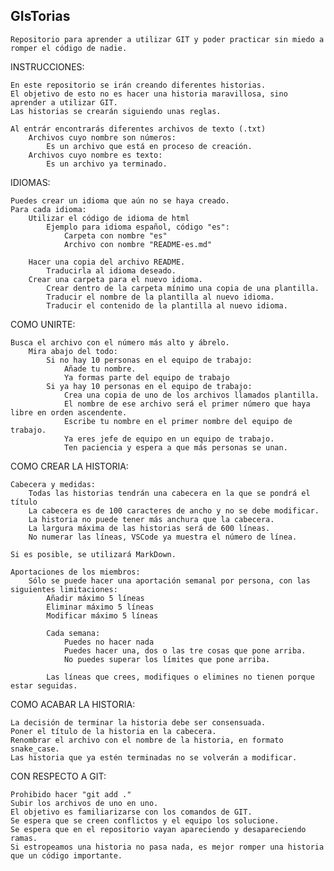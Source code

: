 ## GIsTorias

	Repositorio para aprender a utilizar GIT y poder practicar sin miedo a romper el código de nadie.

INSTRUCCIONES:

	En este repositorio se irán creando diferentes historias.
	El objetivo de esto no es hacer una historia maravillosa, sino aprender a utilizar GIT.
	Las historias se crearán siguiendo unas reglas.

	Al entrár encontrarás diferentes archivos de texto (.txt)
		Archivos cuyo nombre son números:
			Es un archivo que está en proceso de creación.
		Archivos cuyo nombre es texto:
			Es un archivo ya terminado.

IDIOMAS:

	Puedes crear un idioma que aún no se haya creado.
	Para cada idioma:
		Utilizar el código de idioma de html
			Ejemplo para idioma español, código "es":
				Carpeta con nombre "es"
				Archivo con nombre "README-es.md"

		Hacer una copia del archivo README.
			Traducirla al idioma deseado.
		Crear una carpeta para el nuevo idioma.
			Crear dentro de la carpeta mínimo una copia de una plantilla.
			Traducir el nombre de la plantilla al nuevo idioma.
			Traducir el contenido de la plantilla al nuevo idioma.
        
COMO UNIRTE:

	Busca el archivo con el número más alto y ábrelo.
		Mira abajo del todo:
			Si no hay 10 personas en el equipo de trabajo:
				Añade tu nombre.
				Ya formas parte del equipo de trabajo
			Si ya hay 10 personas en el equipo de trabajo:
				Crea una copia de uno de los archivos llamados plantilla.
				El nombre de ese archivo será el primer número que haya libre en orden ascendente.
				Escribe tu nombre en el primer nombre del equipo de trabajo.
				Ya eres jefe de equipo en un equipo de trabajo.
				Ten paciencia y espera a que más personas se unan.

COMO CREAR LA HISTORIA:

	Cabecera y medidas:
		Todas las historias tendrán una cabecera en la que se pondrá el título
		La cabecera es de 100 caracteres de ancho y no se debe modificar.
		La historia no puede tener más anchura que la cabecera.
		La largura máxima de las historias será de 600 líneas.
		No numerar las líneas, VSCode ya muestra el número de línea.

	Si es posible, se utilizará MarkDown.

	Aportaciones de los miembros:
		Sólo se puede hacer una aportación semanal por persona, con las siguientes limitaciones:
			Añadir máximo 5 líneas
			Eliminar máximo 5 líneas
			Modificar máximo 5 líneas

			Cada semana:
				Puedes no hacer nada
				Puedes hacer una, dos o las tre cosas que pone arriba.
				No puedes superar los límites que pone arriba.

			Las líneas que crees, modifiques o elimines no tienen porque estar seguidas.

COMO ACABAR LA HISTORIA:

	La decisión de terminar la historia debe ser consensuada.
	Poner el título de la historia en la cabecera.
	Renombrar el archivo con el nombre de la historia, en formato snake_case.
	Las historia que ya estén terminadas no se volverán a modificar.

CON RESPECTO A GIT:

	Prohibido hacer "git add ."
	Subir los archivos de uno en uno.
	El objetivo es familiarizarse con los comandos de GIT.
	Se espera que se creen conflictos y el equipo los solucione.
	Se espera que en el repositorio vayan apareciendo y desapareciendo ramas.
	Si estropeamos una historia no pasa nada, es mejor romper una historia que un código importante.